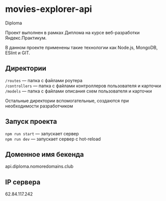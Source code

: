 # movies-explorer-api
Diploma

Проект выполнен в рамках Диплома на курсе веб-разработки Яндекс.Практикум.

В данном проекте применены такие технологии как Node.js, MongoDB, ESlint и GIT.


## Директории

`/routes` — папка с файлами роутера  
`/controllers` — папка с файлами контроллеров пользователя и карточки   
`/models` — папка с файлами описания схем пользователя и карточки  
  
Остальные директории вспомогательные, создаются при необходимости разработчиком

## Запуск проекта

`npm run start` — запускает сервер   
`npm run dev` — запускает сервер с hot-reload

## Доменное имя бекенда

api.diploma.nomoredomains.club

## IP сервера

62.84.117.242
